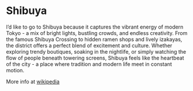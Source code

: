# Shibuya

I’d like to go to Shibuya because it captures the vibrant energy of modern Tokyo - a mix of bright lights, bustling crowds, and endless creativity. From the famous Shibuya Crossing to hidden ramen shops and lively izakayas, the district offers a perfect blend of excitement and culture. Whether exploring trendy boutiques, soaking in the nightlife, or simply watching the flow of people beneath towering screens, Shibuya feels like the heartbeat of the city - a place where tradition and modern life meet in constant motion.

More info at [wikipedia](https://en.wikipedia.org/wiki/Shibuya)
